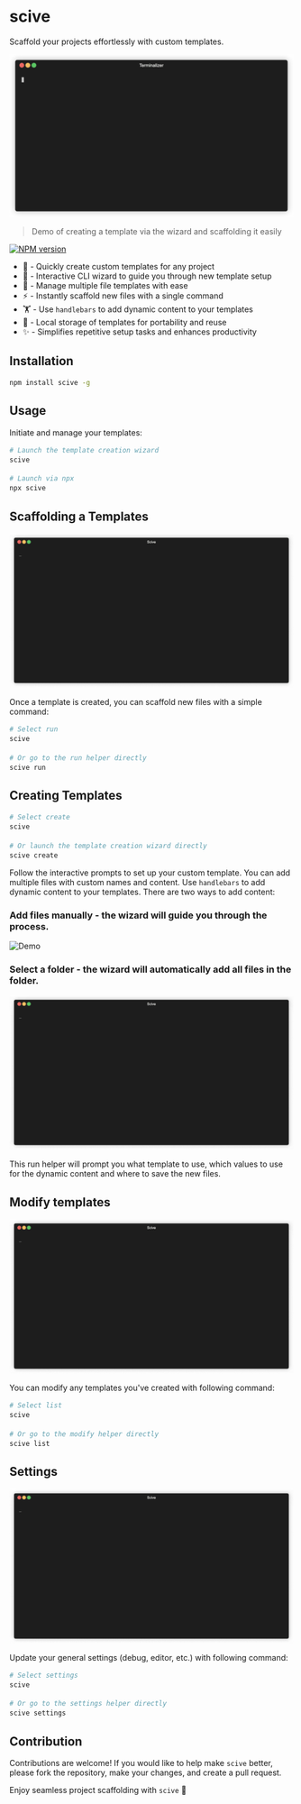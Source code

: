 # scive

Scaffold your projects effortlessly with custom templates.

![Demo](/.github/assets/demo.gif)

> Demo of creating a template via the wizard and scaffolding it easily

[![NPM version](https://img.shields.io/npm/v/scive?color=%2351A8DD&label=%20)](https://www.npmjs.com/package/scive)

-   🚀 - Quickly create custom templates for any project
-   🔮 - Interactive CLI wizard to guide you through new template setup
-   📑 - Manage multiple file templates with ease
-   ⚡ - Instantly scaffold new files with a single command
-   🏋️ - Use `handlebars` to add dynamic content to your templates
-   💾 - Local storage of templates for portability and reuse
-   ✨ - Simplifies repetitive setup tasks and enhances productivity

## Installation

```bash
npm install scive -g
```

## Usage

Initiate and manage your templates:

```bash
# Launch the template creation wizard
scive

# Launch via npx
npx scive
```

## Scaffolding a Templates

![Demo](/.github/assets/scaffold.gif)

Once a template is created, you can scaffold new files with a simple command:

```bash
# Select run
scive

# Or go to the run helper directly
scive run
```

## Creating Templates

```bash
# Select create
scive

# Or launch the template creation wizard directly
scive create
```

Follow the interactive prompts to set up your custom template. You can add multiple files with custom names and content. Use `handlebars` to add dynamic content to your templates. There are two ways to add content:

### Add files manually - the wizard will guide you through the process.

![Demo](/.github/assets/create-wizard.gif)

### Select a folder - the wizard will automatically add all files in the folder.

![Demo](/.github/assets/create-folder.gif)

This run helper will prompt you what template to use, which values to use for the dynamic content and where to save the new files.

## Modify templates

![Demo](/.github/assets/list.gif)

You can modify any templates you've created with following command:

```bash
# Select list
scive

# Or go to the modify helper directly
scive list
```

## Settings

![Demo](/.github/assets/settings.gif)

Update your general settings (debug, editor, etc.) with following command:

```bash
# Select settings
scive

# Or go to the settings helper directly
scive settings
```

## Contribution

Contributions are welcome! If you would like to help make `scive` better, please fork the repository, make your changes, and create a pull request.

Enjoy seamless project scaffolding with `scive` 🚀

